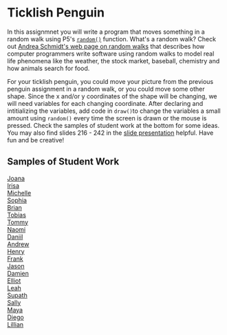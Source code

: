 Ticklish Penguin
================

In this assignmnet you will write a program that moves something in a random walk using P5's [`random()`](https://p5js.org/reference/#/p5/random) function. What's a random walk? Check out [Andrea Schmidt's web page on random walks](http://www.mit.edu/~kardar/teaching/projects/chemotaxis(AndreaSchmidt)/random.htm) that describes how computer programmers write software using random walks to model real life phenomena like the weather, the stock market, baseball, chemistry and how animals search for food.

For your ticklish penguin, you could move your picture from the previous penguin assignment in a random walk, or you could move some other shape. Since the x and/or y coordinates of the shape will be changing, we will need variables for each changing coordinate. After declaring and intitializing the variables, add code in `draw()`to change the variables a small amount using `random()` every time the screen is drawn or the mouse is pressed. Check the samples of student work at the bottom for some ideas. You may also find slides 216 - 242 in the [slide presentation](https://docs.google.com/presentation/d/1fm_Di0qR4HpRWTf8tJtcW3u5by3OrilfXIPZ517K1js/edit?usp=sharing) helpful. Have fun and be creative!



Samples of Student Work
-----------------------
[Joana](https://editor.p5js.org/jogaray-velazquez/present/Za32JabJz)   
[Irisa](https://editor.p5js.org/irchu1/present/68JLR9FO_)   
[Michelle](https://editor.p5js.org/michelle0/present/Th5sVNLEM)   
[Sophia](https://editor.p5js.org/sophiapan/present/jWRVV3GK_)   
[Brian](https://editor.p5js.org/brsen/present/VOO47ND0W)   
[Tobias](https://editor.p5js.org/tozuercher/present/zEXhCavEJ)    
[Tommy](https://editor.p5js.org/toyu3/present/LWEu6EkLf)   
[Naomi](https://editor.p5js.org/nakung/present/bV5KF7i04)   
[Daniil](https://editor.p5js.org/dakardava/present/YquaAxqcv)    
[Andrew](https://editor.p5js.org/anpun/present/UOMY9om9K)   
[Henry](https://editor.p5js.org/hejuarez1/present/dGNyDQiVM)   
[Frank](https://editor.p5js.org/frshi/present/VIK0F7Ut5)   
[Jason](https://editor.p5js.org/jawong32/present/BZ6sCgqbf)   
[Damien](https://editor.p5js.org/dabogdon/present/MLuytVME3)   
[Elliot](https://editor.p5js.org/elchen/present/i3gqz-997)   
[Leah](https://editor.p5js.org/leahcochrum/present/v6KH8RRLG)   
[Supath](https://editor.p5js.org/sugurung/present/u83TQtqfZw)   
[Sally](https://editor.p5js.org/sahong3/present/yebxSW8LR)   
[Maya](https://editor.p5js.org/mapfuetzner/present/XsU8XRjkf)   
[Diego](https://editor.p5js.org/disurasalvador/present/xS1zrf5qf)   
[Lillian](https://editor.p5js.org/litang/present/xwhE5562G)   

